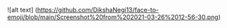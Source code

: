 ![alt text] 
(https://github.com/DikshaNegi13/face-to-emoji/blob/main/Screenshot%20from%202021-03-26%2012-56-30.png)
